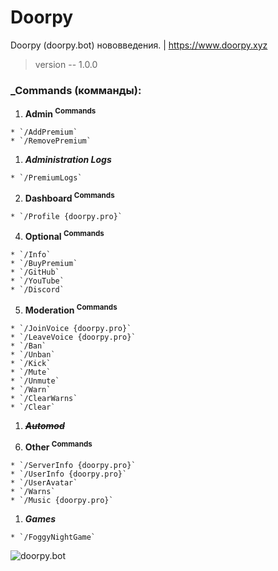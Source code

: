 # Doorpy
Doorpy (doorpy.bot) нововведения. | https://www.doorpy.xyz
> version -- 1.0.0

### _Commands (комманды):
 1. **Admin <sup>Commands</sup>**
```
* `/AddPremium`
* `/RemovePremium`
```
  1) ***Administration Logs***
```
* `/PremiumLogs`
```
 2. **Dashboard <sup>Commands</sup>**
```
* `/Profile {doorpy.pro}`
```
 4. **Optional <sup>Commands</sup>**
```
* `/Info`
* `/BuyPremium`
* `/GitHub`
* `/YouTube`
* `/Discord`
```
 5. **Moderation <sup>Commands</sup>**
```
* `/JoinVoice {doorpy.pro}`
* `/LeaveVoice {doorpy.pro}`
* `/Ban`
* `/Unban`
* `/Kick`
* `/Mute`
* `/Unmute`
* `/Warn`
* `/ClearWarns`
* `/Clear`
```
  1) ~~***Automod***~~

 6. **Other <sup>Commands</sup>**
```
* `/ServerInfo {doorpy.pro}`
* `/UserInfo {doorpy.pro}`
* `/UserAvatar`
* `/Warns`
* `/Music {doorpy.pro}`
```
  1) ***Games***
```
* `/FoggyNightGame`
```
![doorpy.bot](https://github.com/TheDaylinHe/Doorpy/assets/155059575/ba90af29-dd53-4db2-9466-a6c17f8ebbcf)
